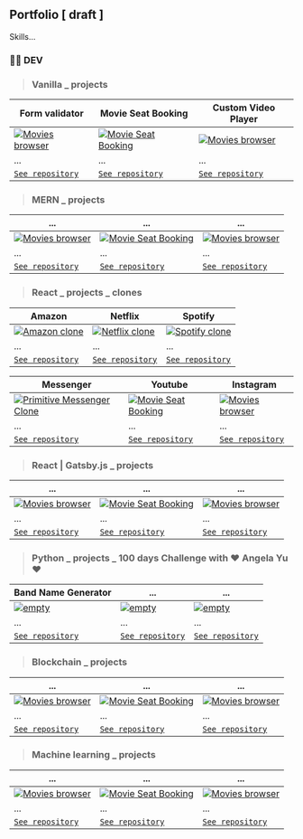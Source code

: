 

## Portfolio [ draft ]

Skills... 

 ### 🧑‍💻 DEV

> ### Vanilla _ projects


|                 Form validator      |    Movie Seat Booking  | Custom Video Player                                      
|----------------|-----------------------------------|-----------------------------|
| <a  href="#"  target="_blank">![Movies browser](https://res.cloudinary.com/dhthrowim/image/upload/v1605572164/github-portfolio/trans-com_zaw39d.png)</a>        | <a  href="#"  target="_blank">![Movie Seat Booking](https://res.cloudinary.com/dhthrowim/image/upload/v1605572164/github-portfolio/trans-com_zaw39d.png)</a> | <a  href="#"  target="_blank">![Movies browser](https://res.cloudinary.com/dhthrowim/image/upload/v1605572164/github-portfolio/trans-com_zaw39d.png)</a>           
| ...    | ... | ... 
| <a href="#" target="_blank">`See repository`</a>      	| <a href="#" target="_blank">`See repository`</a> | <a href="#" target="_blank">`See repository`</a> 
 

> ### MERN _ projects

|                 ...    |    ...  | ...                                      
|----------------|-----------------------------------|-----------------------------|
| <a  href="#"  target="_blank">![Movies browser](https://res.cloudinary.com/dhthrowim/image/upload/v1605572164/github-portfolio/trans-com_zaw39d.png)</a>        | <a  href="#"  target="_blank">![Movie Seat Booking](https://res.cloudinary.com/dhthrowim/image/upload/v1605572164/github-portfolio/trans-com_zaw39d.png)</a> | <a  href="#"  target="_blank">![Movies browser](https://res.cloudinary.com/dhthrowim/image/upload/v1605572164/github-portfolio/trans-com_zaw39d.png)</a>           
| ...    | ... | ... 
| <a href="#" target="_blank">`See repository`</a>      	| <a href="#" target="_blank">`See repository`</a> | <a href="#" target="_blank">`See repository`</a> 

> ### React _ projects _ clones 

|                 Amazon     |    Netflix | Spotify                                    
|----------------|-----------------------------------|-----------------------------|
| <a  href="#"  target="_blank">![Amazon clone](https://res.cloudinary.com/dhthrowim/image/upload/v1605647714/git-thumbs/amazon-thumb_pcmnk8.png)</a>        | <a  href="https://github.com/kcynia85/amazon-clone"  target="_blank">![Netflix clone](https://res.cloudinary.com/dhthrowim/image/upload/v1605647714/git-thumbs/netflix-thumb_s73bru.png)</a> | <a  href="#"  target="_blank">![Spotify clone](https://res.cloudinary.com/dhthrowim/image/upload/v1605647714/git-thumbs/spotify-thumb_htzgdy.png)</a>           
| ...    | ... | ... 
| <a href="https://github.com/kcynia85/amazon-clone" target="_blank">`See repository`</a>      	| <a href="https://github.com/kcynia85/netflixClone" target="_blank">`See repository`</a> | <a href="https://github.com/kcynia85/primitive-spotify-clone_createdWithCleverProgramming" target="_blank">`See repository`</a>

|                 Messenger     |    Youtube | Instagram                                    
|----------------|-----------------------------------|-----------------------------|
| <a  href="https://github.com/kcynia85/messengerClone"  target="_blank">![Primitive Messenger Clone ](https://res.cloudinary.com/dhthrowim/image/upload/v1605647714/git-thumbs/messenger-thumb_di8hhu.png)</a>        | <a  href="#"  target="_blank">![Movie Seat Booking](https://res.cloudinary.com/dhthrowim/image/upload/v1605572164/github-portfolio/trans-com_zaw39d.png)</a> | <a  href="#"  target="_blank">![Movies browser](https://res.cloudinary.com/dhthrowim/image/upload/v1605572164/github-portfolio/trans-com_zaw39d.png)</a>           
| ... | ... | ...    
| <a href="https://github.com/kcynia85/messengerClone" target="_blank">`See repository`</a>      	| <a href="#" target="_blank">`See repository`</a> | <a href="#" target="_blank">`See repository`</a>

> ### React | Gatsby.js _ projects

|                 ...    |    ...  | ...                                      
|----------------|-----------------------------------|-----------------------------|
| <a  href="#"  target="_blank">![Movies browser](https://res.cloudinary.com/dhthrowim/image/upload/v1605572164/github-portfolio/trans-com_zaw39d.png)</a>        | <a  href="#"  target="_blank">![Movie Seat Booking](https://res.cloudinary.com/dhthrowim/image/upload/v1605572164/github-portfolio/trans-com_zaw39d.png)</a> | <a  href="#"  target="_blank">![Movies browser](https://res.cloudinary.com/dhthrowim/image/upload/v1605572164/github-portfolio/trans-com_zaw39d.png)</a>           
| ...    | ... | ... 
| <a href="#" target="_blank">`See repository`</a>      	| <a href="#" target="_blank">`See repository`</a> | <a href="#" target="_blank">`See repository`</a> 

> ### Python _ projects _ 100 days Challenge with ❤️ Angela Yu ❤️

|                   Band Name Generator |    ...  | ...                                      
|----------------|-----------------------------------|-----------------------------|
| <a  href="#"  target="_blank">![empty](https://res.cloudinary.com/dhthrowim/image/upload/v1605572164/github-portfolio/trans-com_zaw39d.png)</a>        | <a  href="#"  target="_blank">![empty](https://res.cloudinary.com/dhthrowim/image/upload/v1605572164/github-portfolio/trans-com_zaw39d.png)</a> | <a  href="#"  target="_blank">![empty](https://res.cloudinary.com/dhthrowim/image/upload/v1605572164/github-portfolio/trans-com_zaw39d.png)</a>           
| ...    | ... | ... 
| <a href="#" target="_blank">`See repository`</a>      	| <a href="#" target="_blank">`See repository`</a> | <a href="#" target="_blank">`See repository`</a>


> ### Blockchain _ projects

|                 ...    |    ...  | ...                                      
|----------------|-----------------------------------|-----------------------------|
| <a  href="#"  target="_blank">![Movies browser](https://res.cloudinary.com/dhthrowim/image/upload/v1605572164/github-portfolio/trans-com_zaw39d.png)</a>        | <a  href="#"  target="_blank">![Movie Seat Booking](https://res.cloudinary.com/dhthrowim/image/upload/v1605572164/github-portfolio/trans-com_zaw39d.png)</a> | <a  href="#"  target="_blank">![Movies browser](https://res.cloudinary.com/dhthrowim/image/upload/v1605572164/github-portfolio/trans-com_zaw39d.png)</a>           
| ...    | ... | ... 
| <a href="#" target="_blank">`See repository`</a>      	| <a href="#" target="_blank">`See repository`</a> | <a href="#" target="_blank">`See repository`</a>

> ### Machine learning _ projects

|                 ...    |    ...  | ...                                      
|----------------|-----------------------------------|-----------------------------|
| <a  href="#"  target="_blank">![Movies browser](https://res.cloudinary.com/dhthrowim/image/upload/v1605572164/github-portfolio/trans-com_zaw39d.png)</a>        | <a  href="#"  target="_blank">![Movie Seat Booking](https://res.cloudinary.com/dhthrowim/image/upload/v1605572164/github-portfolio/trans-com_zaw39d.png)</a> | <a  href="#"  target="_blank">![Movies browser](https://res.cloudinary.com/dhthrowim/image/upload/v1605572164/github-portfolio/trans-com_zaw39d.png)</a>           
| ...    | ... | ... 
| <a href="#" target="_blank">`See repository`</a>      	| <a href="#" target="_blank">`See repository`</a> | <a href="#" target="_blank">`See repository`</a>

